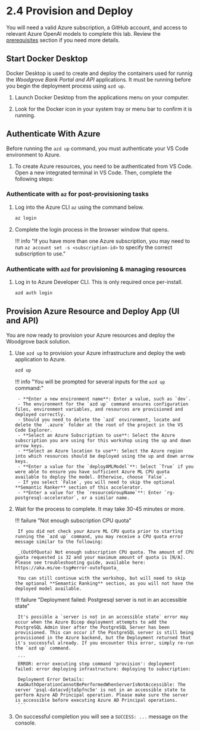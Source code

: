 # 2.4 Provision and Deploy

You will need a valid Azure subscription, a GitHub account, and access to relevant Azure OpenAI models to complete this lab. Review the [prerequisites](./00-Prerequisites.md) section if you need more details.

## Start Docker Desktop

Docker Desktop is used to create and deploy the containers used for runnig the _Woodgrove Bank Portal and API_ applications. It must be running before you begin the deployment process using `azd up`.

1. Launch Docker Desktop from the applications menu on your computer.

2. Look for the Docker icon in your system tray or menu bar to confirm it is running.

## Authenticate With Azure

Before running the `azd up` command, you must authenticate your VS Code environment to Azure.

1. To create Azure resources, you need to be authenticated from VS Code. Open a new integrated terminal in VS Code. Then, complete the following steps:

### Authenticate with `az` for post-provisioning tasks

1. Log into the Azure CLI `az` using the command below.

    ```bash  title=""
    az login
    ```

2. Complete the login process in the browser window that opens.

    !!! info "If you have more than one Azure subscription, you may need to run `az account set -s <subscription-id>` to specify the correct subscription to use."

### Authenticate with `azd` for provisioning & managing resources

1. Log in to Azure Developer CLI. This is only required once per-install.

    ```bash title=""
    azd auth login
    ```

## Provision Azure Resource and Deploy App (UI and API)

You are now ready to provision your Azure resources and deploy the Woodgrove back solution.

1. Use `azd up` to provision your Azure infrastructure and deploy the web application to Azure.

    ```bash title=""
    azd up
    ```

    !!! info "You will be prompted for several inputs for the `azd up` command:"

        - **Enter a new environment name**: Enter a value, such as `dev`.
        - The environment for the `azd up` command ensures configuration files, environment variables, and resources are provisioned and deployed correctly.
        - Should you need to delete the `azd` environment, locate and delete the `.azure` folder at the root of the project in the VS Code Explorer.
        - **Select an Azure Subscription to use**: Select the Azure subscription you are using for this workshop using the up and down arrow keys.
        - **Select an Azure location to use**: Select the Azure region into which resources should be deployed using the up and down arrow keys.
        - **Enter a value for the `deployAMLModel`**: Select `True` if you were able to ensure you have sufficient Azure ML CPU quota available to deploy the model. Otherwise, choose `False`.
        - If you select `False`, you will need to skip the optional **Semantic Ranker** section of this accelerator.
        - **Enter a value for the `resourceGroupName`**: Enter `rg-postgresql-accelerator`, or a similar name.

2. Wait for the process to complete. It may take 30-45 minutes or more.

    !!! failure "Not enough subscription CPU quota"

        If you did not check your Azure ML CPU quota prior to starting running the `azd up` command, you may receive a CPU quota error message similar to the following:

        _(OutOfQuota) Not enough subscription CPU quota. The amount of CPU quota requested is 32 and your maximum amount of quota is [N/A]. Please see troubleshooting guide, available here: https://aka.ms/oe-tsg#error-outofquota_

        You can still continue with the workshop, but will need to skip the optional **Semantic Ranking** section, as you will not have the deployed model available.

    !!! failure "Deployment failed: Postgresql server is not in an accessible state"

        It's possible a `server is not in an accessible state` error may occur when the Azure Bicep deployment attempts to add the PostgreSQL Admin User after the PostgreSQL Server has been provisioned. This can occur if the PostgreSQL server is still being provisioned in the Azure backend, but the Deployment returned that it's successful already. If you encounter this error, simply re-run the `azd up` command.

        ```
        ERROR: error executing step command 'provision': deployment failed: error deploying infrastructure: deploying to subscription:

        Deployment Error Details:
        AadAuthOperationCannotBePerformedWhenServerIsNotAccessible: The server 'psql-datacvdjta5pfnc5e' is not in an accessible state to perform Azure AD Principal operation. Please make sure the server is accessible before executing Azure AD Principal operations.
        ```

3. On successful completion you will see a `SUCCESS: ...` message on the console.
